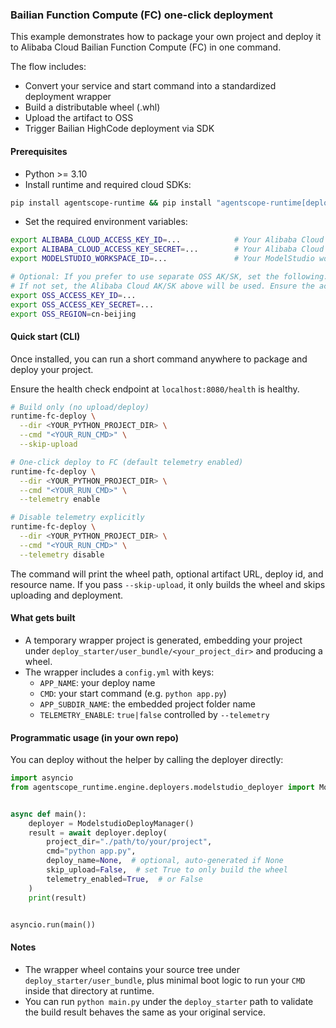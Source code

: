 ### Bailian Function Compute (FC) one-click deployment

This example demonstrates how to package your own project and deploy it to Alibaba Cloud Bailian Function Compute (FC) in one command.

The flow includes:
- Convert your service and start command into a standardized deployment wrapper
- Build a distributable wheel (.whl)
- Upload the artifact to OSS
- Trigger Bailian HighCode deployment via SDK

#### Prerequisites
- Python >= 3.10
- Install runtime and required cloud SDKs:
```bash
pip install agentscope-runtime && pip install "agentscope-runtime[deployment]"
```

- Set the required environment variables:
```bash
export ALIBABA_CLOUD_ACCESS_KEY_ID=...            # Your Alibaba Cloud AccessKey
export ALIBABA_CLOUD_ACCESS_KEY_SECRET=...        # Your Alibaba Cloud AccessKey Secret
export MODELSTUDIO_WORKSPACE_ID=...               # Your ModelStudio workspace ID

# Optional: If you prefer to use separate OSS AK/SK, set the following.
# If not set, the Alibaba Cloud AK/SK above will be used. Ensure the account has OSS read/write permissions.
export OSS_ACCESS_KEY_ID=...
export OSS_ACCESS_KEY_SECRET=...
export OSS_REGION=cn-beijing
```

#### Quick start (CLI)
Once installed, you can run a short command anywhere to package and deploy your project.

Ensure the health check endpoint at `localhost:8080/health` is healthy.

```bash
# Build only (no upload/deploy)
runtime-fc-deploy \
  --dir <YOUR_PYTHON_PROJECT_DIR> \
  --cmd "<YOUR_RUN_CMD>" \
  --skip-upload

# One-click deploy to FC (default telemetry enabled)
runtime-fc-deploy \
  --dir <YOUR_PYTHON_PROJECT_DIR> \
  --cmd "<YOUR_RUN_CMD>" \
  --telemetry enable

# Disable telemetry explicitly
runtime-fc-deploy \
  --dir <YOUR_PYTHON_PROJECT_DIR> \
  --cmd "<YOUR_RUN_CMD>" \
  --telemetry disable
```

The command will print the wheel path, optional artifact URL, deploy id, and resource name. If you pass `--skip-upload`, it only builds the wheel and skips uploading and deployment.

#### What gets built
- A temporary wrapper project is generated, embedding your project under `deploy_starter/user_bundle/<your_project_dir>` and producing a wheel.
- The wrapper includes a `config.yml` with keys:
  - `APP_NAME`: your deploy name
  - `CMD`: your start command (e.g. `python app.py`)
  - `APP_SUBDIR_NAME`: the embedded project folder name
  - `TELEMETRY_ENABLE`: `true|false` controlled by `--telemetry`

#### Programmatic usage (in your own repo)
You can deploy without the helper by calling the deployer directly:

```python
import asyncio
from agentscope_runtime.engine.deployers.modelstudio_deployer import ModelstudioDeployManager


async def main():
    deployer = ModelstudioDeployManager()
    result = await deployer.deploy(
        project_dir="./path/to/your/project",
        cmd="python app.py",
        deploy_name=None,  # optional, auto-generated if None
        skip_upload=False,  # set True to only build the wheel
        telemetry_enabled=True,  # or False
    )
    print(result)


asyncio.run(main())
```

#### Notes
- The wrapper wheel contains your source tree under `deploy_starter/user_bundle`, plus minimal boot logic to run your `CMD` inside that directory at runtime.
- You can run `python main.py` under the `deploy_starter` path to validate the build result behaves the same as your original service.


